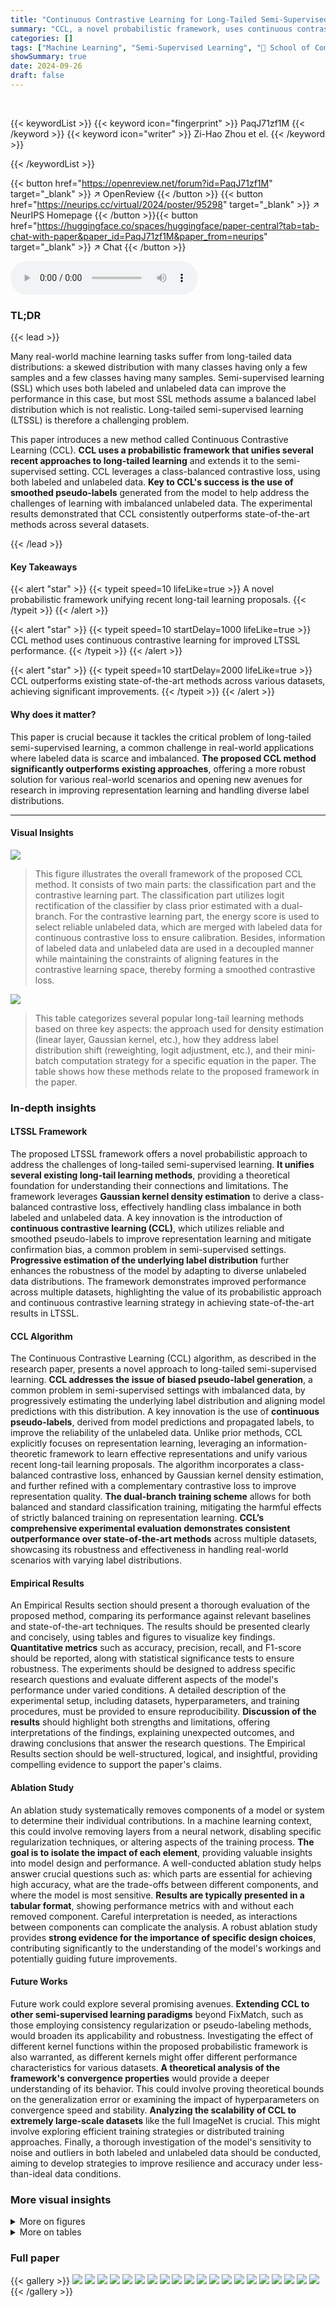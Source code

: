 ```yaml
---
title: "Continuous Contrastive Learning for Long-Tailed Semi-Supervised Recognition"
summary: "CCL, a novel probabilistic framework, uses continuous contrastive learning to excel in long-tailed semi-supervised recognition, surpassing prior state-of-the-art methods by over 4%."
categories: []
tags: ["Machine Learning", "Semi-Supervised Learning", "🏢 School of Computer Science and Engineering, Southeast University",]
showSummary: true
date: 2024-09-26
draft: false
---
```


<br>

{{< keywordList >}}
{{< keyword icon="fingerprint" >}} PaqJ71zf1M {{< /keyword >}}
{{< keyword icon="writer" >}} Zi-Hao Zhou et el. {{< /keyword >}}
 
{{< /keywordList >}}

{{< button href="https://openreview.net/forum?id=PaqJ71zf1M" target="_blank" >}}
↗ OpenReview
{{< /button >}}
{{< button href="https://neurips.cc/virtual/2024/poster/95298" target="_blank" >}}
↗ NeurIPS Homepage
{{< /button >}}{{< button href="https://huggingface.co/spaces/huggingface/paper-central?tab=tab-chat-with-paper&paper_id=PaqJ71zf1M&paper_from=neurips" target="_blank" >}}
↗ Chat
{{< /button >}}



<audio controls>
    <source src="https://ai-paper-reviewer.com/PaqJ71zf1M/podcast.wav" type="audio/wav">
    Your browser does not support the audio element.
</audio>


### TL;DR


{{< lead >}}

Many real-world machine learning tasks suffer from long-tailed data distributions: a skewed distribution with many classes having only a few samples and a few classes having many samples.  Semi-supervised learning (SSL) which uses both labeled and unlabeled data can improve the performance in this case, but most SSL methods assume a balanced label distribution which is not realistic.  Long-tailed semi-supervised learning (LTSSL) is therefore a challenging problem.

This paper introduces a new method called Continuous Contrastive Learning (CCL).  **CCL uses a probabilistic framework that unifies several recent approaches to long-tailed learning** and extends it to the semi-supervised setting. CCL leverages a class-balanced contrastive loss, using both labeled and unlabeled data.  **Key to CCL's success is the use of smoothed pseudo-labels** generated from the model to help address the challenges of learning with imbalanced unlabeled data. The experimental results demonstrated that CCL consistently outperforms state-of-the-art methods across several datasets.

{{< /lead >}}


#### Key Takeaways

{{< alert "star" >}}
{{< typeit speed=10 lifeLike=true >}} A novel probabilistic framework unifying recent long-tail learning proposals. {{< /typeit >}}
{{< /alert >}}

{{< alert "star" >}}
{{< typeit speed=10 startDelay=1000 lifeLike=true >}} CCL method uses continuous contrastive learning for improved LTSSL performance. {{< /typeit >}}
{{< /alert >}}

{{< alert "star" >}}
{{< typeit speed=10 startDelay=2000 lifeLike=true >}} CCL outperforms existing state-of-the-art methods across various datasets, achieving significant improvements. {{< /typeit >}}
{{< /alert >}}

#### Why does it matter?
This paper is crucial because it tackles the critical problem of long-tailed semi-supervised learning, a common challenge in real-world applications where labeled data is scarce and imbalanced.  **The proposed CCL method significantly outperforms existing approaches**, offering a more robust solution for various real-world scenarios and opening new avenues for research in improving representation learning and handling diverse label distributions.

------
#### Visual Insights



![](https://ai-paper-reviewer.com/PaqJ71zf1M/figures_7_1.jpg)

> This figure illustrates the overall framework of the proposed CCL method. It consists of two main parts: the classification part and the contrastive learning part. The classification part utilizes logit rectification of the classifier by class prior estimated with a dual-branch. For the contrastive learning part, the energy score is used to select reliable unlabeled data, which are merged with labeled data for continuous contrastive loss to ensure calibration. Besides, information of labeled data and unlabeled data are used in a decoupled manner while maintaining the constraints of aligning features in the contrastive learning space, thereby forming a smoothed contrastive loss.





![](https://ai-paper-reviewer.com/PaqJ71zf1M/tables_3_1.jpg)

> This table categorizes several popular long-tail learning methods based on three key aspects: the approach used for density estimation (linear layer, Gaussian kernel, etc.), how they address label distribution shift (reweighting, logit adjustment, etc.), and their mini-batch computation strategy for a specific equation in the paper. The table shows how these methods relate to the proposed framework in the paper.





### In-depth insights


#### LTSSL Framework
The proposed LTSSL framework offers a novel probabilistic approach to address the challenges of long-tailed semi-supervised learning.  **It unifies several existing long-tail learning methods**, providing a theoretical foundation for understanding their connections and limitations.  The framework leverages **Gaussian kernel density estimation** to derive a class-balanced contrastive loss, effectively handling class imbalance in both labeled and unlabeled data. A key innovation is the introduction of **continuous contrastive learning (CCL)**, which utilizes reliable and smoothed pseudo-labels to improve representation learning and mitigate confirmation bias, a common problem in semi-supervised settings.  **Progressive estimation of the underlying label distribution** further enhances the robustness of the model by adapting to diverse unlabeled data distributions.  The framework demonstrates improved performance across multiple datasets, highlighting the value of its probabilistic approach and continuous contrastive learning strategy in achieving state-of-the-art results in LTSSL.

#### CCL Algorithm
The Continuous Contrastive Learning (CCL) algorithm, as described in the research paper, presents a novel approach to long-tailed semi-supervised learning.  **CCL addresses the issue of biased pseudo-label generation**, a common problem in semi-supervised settings with imbalanced data, by progressively estimating the underlying label distribution and aligning model predictions with this distribution.  A key innovation is the use of **continuous pseudo-labels**, derived from model predictions and propagated labels, to improve the reliability of the unlabeled data. Unlike prior methods, CCL explicitly focuses on representation learning, leveraging an information-theoretic framework to learn effective representations and unify various recent long-tail learning proposals.  The algorithm incorporates a class-balanced contrastive loss, enhanced by Gaussian kernel density estimation, and further refined with a complementary contrastive loss to improve representation quality. **The dual-branch training scheme** allows for both balanced and standard classification training, mitigating the harmful effects of strictly balanced training on representation learning.  **CCL’s comprehensive experimental evaluation demonstrates consistent outperformance over state-of-the-art methods** across multiple datasets, showcasing its robustness and effectiveness in handling real-world scenarios with varying label distributions.

#### Empirical Results
An Empirical Results section should present a thorough evaluation of the proposed method, comparing its performance against relevant baselines and state-of-the-art techniques.  The results should be presented clearly and concisely, using tables and figures to visualize key findings.  **Quantitative metrics** such as accuracy, precision, recall, and F1-score should be reported, along with statistical significance tests to ensure robustness.  The experiments should be designed to address specific research questions and evaluate different aspects of the model's performance under varied conditions.  A detailed description of the experimental setup, including datasets, hyperparameters, and training procedures, must be provided to ensure reproducibility.  **Discussion of the results** should highlight both strengths and limitations, offering interpretations of the findings, explaining unexpected outcomes, and drawing conclusions that answer the research questions.  The Empirical Results section should be well-structured, logical, and insightful, providing compelling evidence to support the paper's claims.

#### Ablation Study
An ablation study systematically removes components of a model or system to determine their individual contributions.  In a machine learning context, this could involve removing layers from a neural network, disabling specific regularization techniques, or altering aspects of the training process.  **The goal is to isolate the impact of each element**, providing valuable insights into model design and performance. A well-conducted ablation study helps answer crucial questions such as: which parts are essential for achieving high accuracy, what are the trade-offs between different components, and where the model is most sensitive.  **Results are typically presented in a tabular format**, showing performance metrics with and without each removed component.  Careful interpretation is needed, as interactions between components can complicate the analysis.  A robust ablation study provides **strong evidence for the importance of specific design choices**, contributing significantly to the understanding of the model's workings and potentially guiding future improvements.

#### Future Works
Future work could explore several promising avenues. **Extending CCL to other semi-supervised learning paradigms** beyond FixMatch, such as those employing consistency regularization or pseudo-labeling methods, would broaden its applicability and robustness.  Investigating the effect of different kernel functions within the proposed probabilistic framework is also warranted, as different kernels might offer different performance characteristics for various datasets.  **A theoretical analysis of the framework's convergence properties** would provide a deeper understanding of its behavior. This could involve proving theoretical bounds on the generalization error or examining the impact of hyperparameters on convergence speed and stability.  **Analyzing the scalability of CCL to extremely large-scale datasets** like the full ImageNet is crucial.  This might involve exploring efficient training strategies or distributed training approaches. Finally, a thorough investigation of the model's sensitivity to noise and outliers in both labeled and unlabeled data should be conducted, aiming to develop strategies to improve resilience and accuracy under less-than-ideal data conditions.


### More visual insights

<details>
<summary>More on figures
</summary>


![](https://ai-paper-reviewer.com/PaqJ71zf1M/figures_8_1.jpg)

> This figure presents a sensitivity analysis of three key hyperparameters in the CCL model: beta (β), lambda1 (λ₁), and lambda2 (λ₂).  Each subplot shows how the top-1 accuracy changes as the value of a specific hyperparameter varies while holding others constant. The x-axes represent the range of values tested for each hyperparameter, and the y-axis displays the corresponding top-1 accuracy. The consistent setting of the CIFAR100-LT dataset was used for this analysis.  The results illustrate the robustness of CCL to changes in these hyperparameters within a reasonable range.


![](https://ai-paper-reviewer.com/PaqJ71zf1M/figures_16_1.jpg)

> The figure illustrates the overall framework of the proposed CCL method.  It shows the dual-branch classifier, logit fusion, and the components for continuous reliable and smoothed pseudo-labels, including data augmentation, energy mask, and label propagation.  The different branches, labeled and unlabeled data processing, and the merging of different loss functions (classification loss, continuous reliable pseudo-label loss, and continuous smoothed pseudo-label loss) are clearly shown.  The figure provides a visual representation of how the different parts of the CCL algorithm interact to learn representations from both labeled and unlabeled data, especially in the long-tailed setting.


![](https://ai-paper-reviewer.com/PaqJ71zf1M/figures_17_1.jpg)

> This figure illustrates the overall framework of the proposed Continuous Contrastive Learning (CCL) method.  It shows the data flow, highlighting the key components: dual-branch classifiers (fs and fb), feature extractors, projection head (g), data augmentation techniques (Aw and As), energy score-based filtering for reliable pseudo-labels, and label propagation for smoothed pseudo-labels.  The figure visualizes how labeled and unlabeled data are processed, and how the balanced classification loss, reliable continuous contrastive loss, and smoothed continuous contrastive loss are integrated to optimize the model's performance.


![](https://ai-paper-reviewer.com/PaqJ71zf1M/figures_19_1.jpg)

> This figure shows the sensitivity analysis of three hyperparameters in the CCL model on the CIFAR100-LT dataset under a consistent setting.  Three sub-figures display the effect of varying beta (β) in the smoothed pseudo-labels loss, lambda1 (λ₁) in the total loss, and lambda2 (λ₂) in the total loss, respectively, on the top-1 accuracy.  The plots illustrate the robustness of the model's performance to changes in these hyperparameters within a certain range, demonstrating the stability and effectiveness of the proposed approach.


![](https://ai-paper-reviewer.com/PaqJ71zf1M/figures_20_1.jpg)

> This figure displays confusion matrices for both ACR and CCL methods, applied to the CIFAR10-LT dataset under different settings of imbalance ratio (γl = γu = 100 and γl = γu = 150).  The matrices visually represent the model's performance in correctly classifying images, showing the counts of true positive and false positive classifications for each class. By comparing the matrices, the improvement of CCL over ACR in accurately classifying images (especially those in minority classes) is evident.


![](https://ai-paper-reviewer.com/PaqJ71zf1M/figures_21_1.jpg)

> This figure shows the precision and recall of pseudo-labels generated by ACR and CCL on the CIFAR100-LT dataset under different settings of labeled and unlabeled data distributions.  The consistent setting implies that both labeled and unlabeled data follow the same long-tailed distribution. The uniform setting means the unlabeled data distribution is uniform, whereas the reversed setting means the unlabeled data has an inverted long-tailed distribution. The figure visually compares the performance of ACR and CCL in terms of precision and recall across different class indexes under various data distribution settings.


![](https://ai-paper-reviewer.com/PaqJ71zf1M/figures_21_2.jpg)

> This figure compares the precision and recall of pseudo-labels generated by ACR and CCL on the CIFAR100-LT dataset under different label distribution scenarios.  It presents six subplots, two for each scenario (consistent, uniform, reversed). Each subplot shows the precision and recall for each of the ten classes (grouped from the original 100), allowing for a direct comparison of the two methods across various conditions of label distribution. This visualization aids in understanding the performance differences between the two methods, and how their ability to generate reliable pseudo-labels varies under different levels of class imbalance and label distribution shifts.


![](https://ai-paper-reviewer.com/PaqJ71zf1M/figures_22_1.jpg)

> This figure uses t-SNE to visualize the learned representations from ACR and CCL on the CIFAR-10-LT dataset.  The visualizations are shown for two different imbalance ratios (γι = γυ = 100 and γι = γυ = 150). Each point represents a data point from the test set, and the color indicates its true class label. The red circles highlight areas where the classification boundaries are less well-defined in ACR, indicating that CCL produces more distinct clusters and better separation of classes, particularly for those with imbalanced data representation.


</details>




<details>
<summary>More on tables
</summary>


![](https://ai-paper-reviewer.com/PaqJ71zf1M/tables_6_1.jpg)
> This table presents the test accuracy results for different semi-supervised long-tailed recognition methods on CIFAR10-LT and CIFAR100-LT datasets.  The experiments were conducted under consistent settings, meaning that the imbalance ratio of labeled and unlabeled data is the same.  The table shows the performance of several baselines (FixMatch, FixMatch with various improvements) and the proposed CCL method under various hyperparameter settings. The best-performing method for each configuration is highlighted in bold.

![](https://ai-paper-reviewer.com/PaqJ71zf1M/tables_6_2.jpg)
> This table presents the test accuracy results of several algorithms on CIFAR10-LT and STL10-LT datasets under inconsistent settings, where the imbalance ratio of labeled data (γι) is different from that of unlabeled data (γu).  The results show the performance under different γι and γu values, with the best results highlighted in bold.

![](https://ai-paper-reviewer.com/PaqJ71zf1M/tables_7_1.jpg)
> This table shows the test accuracy results of different algorithms under various inconsistent settings (where the imbalance ratio of labeled data is not equal to that of unlabeled data).  It presents results for two datasets (CIFAR10-LT and STL10-LT) with different labeled data imbalance ratios (γι) and various unlabeled data imbalance ratios (Yu), highlighting the robustness of the algorithms in handling real-world scenarios with data distribution shifts. The best-performing algorithm for each setting is indicated in bold.

![](https://ai-paper-reviewer.com/PaqJ71zf1M/tables_7_2.jpg)
> This table presents the test accuracy results on the ImageNet-127 dataset for various long-tailed semi-supervised learning methods. The results are categorized by image size (32x32 and 64x64 pixels) and the method used.  The best-performing method for each category is highlighted in bold, showcasing the relative performance of different approaches in long-tailed recognition tasks.

![](https://ai-paper-reviewer.com/PaqJ71zf1M/tables_16_1.jpg)
> This table provides a comparison of several popular long-tail learning methods.  It shows how these methods can be viewed through the lens of the proposed probabilistic framework, highlighting their approaches to density estimation (how they approximate the distribution of data), how they handle label distribution shift (differences between the training and test data distributions), and the mini-batch computation method used.  The framework helps to unify seemingly different approaches by showing their commonalities.

![](https://ai-paper-reviewer.com/PaqJ71zf1M/tables_19_1.jpg)
> This table provides a comparison of various long-tail learning methods, categorized by their approach to density estimation, handling of label distribution shifts, and mini-batch computation.  It highlights how these methods relate to the proposed probabilistic framework introduced in the paper.

![](https://ai-paper-reviewer.com/PaqJ71zf1M/tables_19_2.jpg)
> This table shows the average time taken to process one batch of data for different algorithms (ACR and CCL) across three different datasets (CIFAR-10, CIFAR-100, and STL-10).  The results show the computational efficiency of each algorithm for a given batch size.

</details>




### Full paper

{{< gallery >}}
<img src="https://ai-paper-reviewer.com/PaqJ71zf1M/1.png" class="grid-w50 md:grid-w33 xl:grid-w25" />
<img src="https://ai-paper-reviewer.com/PaqJ71zf1M/2.png" class="grid-w50 md:grid-w33 xl:grid-w25" />
<img src="https://ai-paper-reviewer.com/PaqJ71zf1M/3.png" class="grid-w50 md:grid-w33 xl:grid-w25" />
<img src="https://ai-paper-reviewer.com/PaqJ71zf1M/4.png" class="grid-w50 md:grid-w33 xl:grid-w25" />
<img src="https://ai-paper-reviewer.com/PaqJ71zf1M/5.png" class="grid-w50 md:grid-w33 xl:grid-w25" />
<img src="https://ai-paper-reviewer.com/PaqJ71zf1M/6.png" class="grid-w50 md:grid-w33 xl:grid-w25" />
<img src="https://ai-paper-reviewer.com/PaqJ71zf1M/7.png" class="grid-w50 md:grid-w33 xl:grid-w25" />
<img src="https://ai-paper-reviewer.com/PaqJ71zf1M/8.png" class="grid-w50 md:grid-w33 xl:grid-w25" />
<img src="https://ai-paper-reviewer.com/PaqJ71zf1M/9.png" class="grid-w50 md:grid-w33 xl:grid-w25" />
<img src="https://ai-paper-reviewer.com/PaqJ71zf1M/10.png" class="grid-w50 md:grid-w33 xl:grid-w25" />
<img src="https://ai-paper-reviewer.com/PaqJ71zf1M/11.png" class="grid-w50 md:grid-w33 xl:grid-w25" />
<img src="https://ai-paper-reviewer.com/PaqJ71zf1M/12.png" class="grid-w50 md:grid-w33 xl:grid-w25" />
<img src="https://ai-paper-reviewer.com/PaqJ71zf1M/13.png" class="grid-w50 md:grid-w33 xl:grid-w25" />
<img src="https://ai-paper-reviewer.com/PaqJ71zf1M/14.png" class="grid-w50 md:grid-w33 xl:grid-w25" />
<img src="https://ai-paper-reviewer.com/PaqJ71zf1M/15.png" class="grid-w50 md:grid-w33 xl:grid-w25" />
<img src="https://ai-paper-reviewer.com/PaqJ71zf1M/16.png" class="grid-w50 md:grid-w33 xl:grid-w25" />
<img src="https://ai-paper-reviewer.com/PaqJ71zf1M/17.png" class="grid-w50 md:grid-w33 xl:grid-w25" />
<img src="https://ai-paper-reviewer.com/PaqJ71zf1M/18.png" class="grid-w50 md:grid-w33 xl:grid-w25" />
<img src="https://ai-paper-reviewer.com/PaqJ71zf1M/19.png" class="grid-w50 md:grid-w33 xl:grid-w25" />
<img src="https://ai-paper-reviewer.com/PaqJ71zf1M/20.png" class="grid-w50 md:grid-w33 xl:grid-w25" />
{{< /gallery >}}